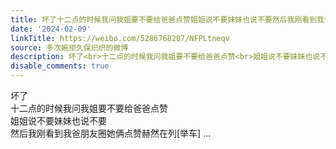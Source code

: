 ```yaml
---
title: 坏了十二点的时候我问我姐要不要给爸爸点赞姐姐说不要妹妹也说不要然后我刚看到我爸朋友圈她俩点赞赫然在列[举车]
date: '2024-02-09'
linkTitle: https://weibo.com/5286768287/NFPLtneqv
source: 多次婉拒久保织织的微博
description: 坏了<br>十二点的时候我问我姐要不要给爸爸点赞<br>姐姐说不要妹妹也说不要<br>然后我刚看到我爸朋友圈她俩点赞赫然在列[举车]  ...
disable_comments: true
---
```

坏了<br>十二点的时候我问我姐要不要给爸爸点赞<br>姐姐说不要妹妹也说不要<br>然后我刚看到我爸朋友圈她俩点赞赫然在列[举车]  ...